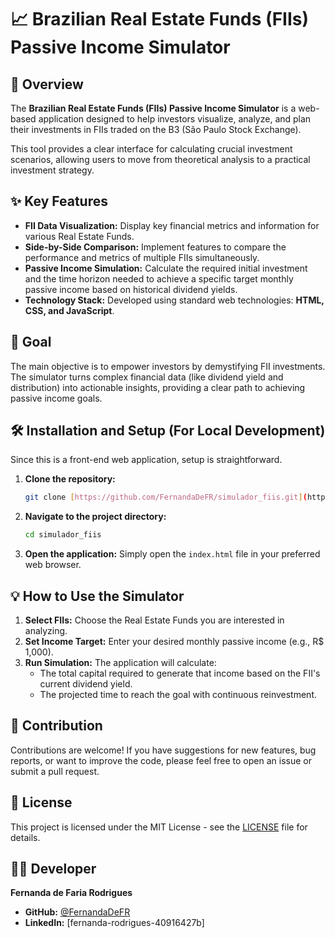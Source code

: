 # 📈 Brazilian Real Estate Funds (FIIs) Passive Income Simulator

## 🚀 Overview

The **Brazilian Real Estate Funds (FIIs) Passive Income Simulator** is a web-based application designed to help investors visualize, analyze, and plan their investments in FIIs traded on the B3 (São Paulo Stock Exchange).

This tool provides a clear interface for calculating crucial investment scenarios, allowing users to move from theoretical analysis to a practical investment strategy.

## ✨ Key Features

* **FII Data Visualization:** Display key financial metrics and information for various Real Estate Funds.
* **Side-by-Side Comparison:** Implement features to compare the performance and metrics of multiple FIIs simultaneously.
* **Passive Income Simulation:** Calculate the required initial investment and the time horizon needed to achieve a specific target monthly passive income based on historical dividend yields.
* **Technology Stack:** Developed using standard web technologies: **HTML, CSS, and JavaScript**.

## 🎯 Goal

The main objective is to empower investors by demystifying FII investments. The simulator turns complex financial data (like dividend yield and distribution) into actionable insights, providing a clear path to achieving passive income goals.

## 🛠️ Installation and Setup (For Local Development)

Since this is a front-end web application, setup is straightforward.

1.  **Clone the repository:**
    ```bash
    git clone [https://github.com/FernandaDeFR/simulador_fiis.git](https://github.com/FernandaDeFR/simulador_fiis.git)
    ```
2.  **Navigate to the project directory:**
    ```bash
    cd simulador_fiis
    ```
3.  **Open the application:**
    Simply open the `index.html` file in your preferred web browser.
    

## 💡 How to Use the Simulator

1.  **Select FIIs:** Choose the Real Estate Funds you are interested in analyzing.
2.  **Set Income Target:** Enter your desired monthly passive income (e.g., R\$ 1,000).
3.  **Run Simulation:** The application will calculate:
    * The total capital required to generate that income based on the FII's current dividend yield.
    * The projected time to reach the goal with continuous reinvestment.

## 🤝 Contribution

Contributions are welcome! If you have suggestions for new features, bug reports, or want to improve the code, please feel free to open an issue or submit a pull request.

## 📄 License

This project is licensed under the MIT License - see the [LICENSE](LICENSE) file for details.

## 👩‍💻 Developer

**Fernanda de Faria Rodrigues**
* **GitHub:** [@FernandaDeFR](https://github.com/FernandaDeFR)
* **LinkedIn:** [fernanda-rodrigues-40916427b]
